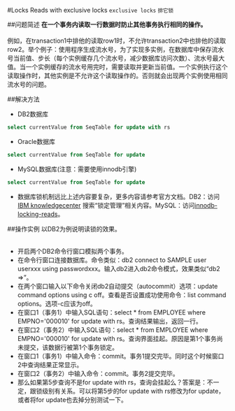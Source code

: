 #Locks Reads with exclusive locks
`exclusive locks` `排它锁`

##问题简述
**在一个事务内读取一行数据时防止其他事务执行相同的操作。**<br><br>
例如，在transaction1中排他的读取row1时，不允许transaction2中也排他的读取row2。举个例子：使用程序生成流水号，为了实现多实例，在数据库中保存流水号当前值、步长（每个实例缓存几个流水号，减少数据库访问次数）、流水号最大值。当一个实例缓存的流水号用完时，需要读取并更新当前值。一个实例执行这个读取操作时，其他实例是不允许这个读取操作的。否则就会出现两个实例使用相同流水号的问题。<br>

##解决方法
* DB2数据库
``` sql
select currentValue from SeqTable for update with rs
```
* Oracle数据库
``` sql
select currentValue from SeqTable for update
```
* MySQL数据库(注意：需要使用innodb引擎)
``` sql
select currentValue from SeqTable for update
```
* 数据库锁机制远比上述内容要复杂，更多内容请参考官方文档。DB2：访问[IBM knowledgecenter](http://www-01.ibm.com/support/knowledgecenter/ "IBM knowledgecenter") 搜索“锁定管理”相关内容。MySQL：访问[innodb-locking-reads](http://dev.mysql.com/doc/refman/5.7/en/innodb-locking-reads.html "innodb-locking-reads")。


##操作实例
以DB2为例说明读锁的效果。<br><br>
* 开启两个DB2命令行窗口模拟两个事务。<br>
* 在命令行窗口连接数据库。命令类似：db2 connect to SAMPLE user userxxx using passwordxxx。输入db2进入db2命令模式，效果类似“db2 =>”。<br>
* 在两个窗口输入以下命令关闭db2自动提交（autocommit）选项：update command options using c off。查看是否设置成功使用命令：list command options。选项-c应该为off。<br>
* 在窗口1（事务1）中输入SQL语句：select * from EMPLOYEE where EMPNO='000010' for update with rs。查询结果输出，返回一行。<br>
* 在窗口2（事务2）中输入SQL语句：select * from EMPLOYEE where EMPNO='000010' for update with rs。查询界面挂起。原因是第1个事务尚未提交，该数据行被第1个事务锁定。<br>
* 在窗口1（事务1）中输入命令：commit。事务1提交完毕。同时这个时候窗口2中查询结果正常显示。<br>
* 在窗口2（事务2）中输入命令：commit。事务2提交完毕。<br>
* 那么如果第5步查询不是for update with rs，查询会挂起么？答案是：不一定，跟锁级别有关系。可以将第5步的for update with rs修改为for update，或者将for update也去掉分别测试一下。<br>


